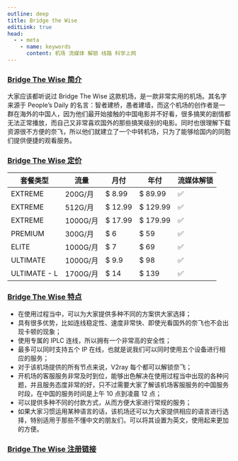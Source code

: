 ```yaml
---
outline: deep
title: Bridge the Wise
editLink: true
head:
  - - meta
    - name: keywords
      content: 机场 流媒体 解锁 线路 科学上网
---
```


### [Bridge The Wise 简介](https://patriot.ninja/aff.php?aff=1471)

大家应该都听说过 Bridge The Wise 这款机场，是一款非常实用的机场。其名字来源于 People’s Daily 的名言：智者建桥，愚者建墙，而这个机场的创作者是一群在海外的中国人，因为他们最开始接触的中国电影并不好看，很多搞笑的剧情都无法正常播放，而自己又非常喜欢国外的那些搞笑级别的电影。同时也很理解下载资源很不方便的奈飞，所以他们就建立了一个中转机场，只为了能够给国内的同胞们提供便捷的观看服务。

### [Bridge The Wise 定价](https://patriot.ninja/aff.php?aff=1471)

| 套餐类型     | 流量     | 月付    | 年付     | 流媒体解锁 |
| ------------ | -------- | ------- | -------- | ---------- |
| EXTREME      | 200G/月  | $ 8.99  | $ 89.99  | ✅         |
| EXTREME      | 512G/月  | $ 12.99 | $ 129.99 | ✅         |
| EXTREME      | 1000G/月 | $ 17.99 | $ 179.99 | ✅         |
| PREMIUM      | 300G/月  | $ 6     | $ 59     | ✅         |
| ELITE        | 1000G/月 | $ 7     | $ 69     | ✅         |
| ULTIMATE     | 1000G/月 | $ 9.9   | $ 98     | ✅         |
| ULTIMATE - L | 1700G/月 | $ 14    | $ 139    | ✅         |

### [Bridge The Wise 特点](https://patriot.ninja/aff.php?aff=1471)

- 在使用过程当中，可以为大家提供多种不同的方案供大家选择；
- 具有很多优势，比如连线稳定性、速度非常快、即使光看国外的奈飞也不会出现卡顿的现象；
- 使用专属的 IPLC 连线，所以拥有一个非常高的安全性；
- 最多可以同时支持五个 IP 在线，也就是说我们可以同时使用五个设备进行相应的服务；
- 对于该机场提供的所有节点来说，V2ray 每个都可以解锁奈飞；
- 开机场的客服服务非常及时到位，能够出色解决在使用过程当中出现的各种问题，并且服务态度非常的好，只不过需要大家了解该机场客服服务的中国服务时段，在中国的服务时间是上午 10 点到凌晨 12 点；
- 可以提供多种不同的付款方式，从而方便大家进行常规的服务；
- 如果大家习惯运用某种语言的话，该机场还可以为大家提供相应的语言进行选择，特别适用于那些不懂中文的朋友们，可以将其设置为英文，使用起来更加的方便。

### [Bridge The Wise 注册链接](https://patriot.ninja/aff.php?aff=1471)
